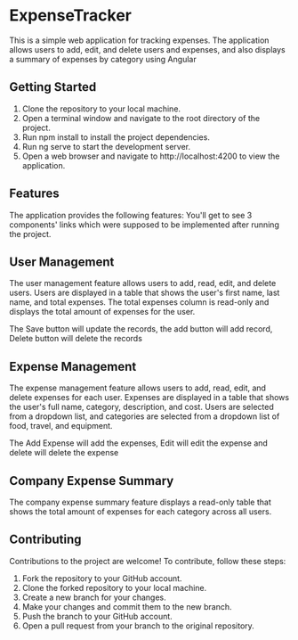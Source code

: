 # ExpenseTracker

This is a simple web application for tracking expenses. The application allows users to add, edit, and delete users and expenses, and also displays a summary of expenses by category using Angular

## Getting Started 

1) Clone the repository to your local machine.
2) Open a terminal window and navigate to the root directory of the project.
3) Run npm install to install the project dependencies.
4) Run ng serve to start the development server.
5) Open a web browser and navigate to http://localhost:4200 to view the application.

## Features
The application provides the following features:
You'll get to see 3 components' links which were supposed to be implemented after running the project.

## User Management

The user management feature allows users to add, read, edit, and delete users. Users are displayed in a table that shows the user's first name, last name, and total expenses. The total expenses column is read-only and displays the total amount of expenses for the user.

The Save button will update the records, the add button will add record, Delete button will delete the records

## Expense Management

The expense management feature allows users to add, read, edit, and delete expenses for each user. Expenses are displayed in a table that shows the user's full name, category, description, and cost. Users are selected from a dropdown list, and categories are selected from a dropdown list of food, travel, and equipment.

The Add Expense will add the expenses, Edit will edit the expense and delete will delete the expense

## Company Expense Summary

The company expense summary feature displays a read-only table that shows the total amount of expenses for each category across all users.

## Contributing

Contributions to the project are welcome! To contribute, follow these steps:

1) Fork the repository to your GitHub account.
2) Clone the forked repository to your local machine.
3) Create a new branch for your changes.
4) Make your changes and commit them to the new branch.
5) Push the branch to your GitHub account.
6) Open a pull request from your branch to the original repository.